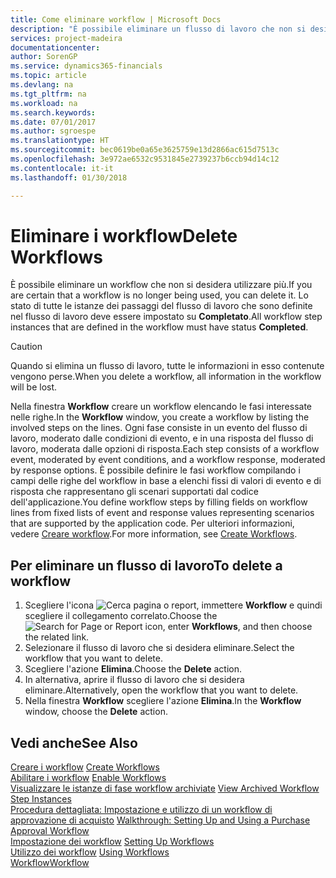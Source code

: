 ```yaml
---
title: Come eliminare workflow | Microsoft Docs
description: "È possibile eliminare un flusso di lavoro che non si desidera utilizzare più. Lo stato di tutte le istanze dei passaggi del flusso di lavoro che sono definite nel flusso di lavoro deve essere impostato su **Completato**."
services: project-madeira
documentationcenter: 
author: SorenGP
ms.service: dynamics365-financials
ms.topic: article
ms.devlang: na
ms.tgt_pltfrm: na
ms.workload: na
ms.search.keywords: 
ms.date: 07/01/2017
ms.author: sgroespe
ms.translationtype: HT
ms.sourcegitcommit: bec0619be0a65e3625759e13d2866ac615d7513c
ms.openlocfilehash: 3e972ae6532c9531845e2739237b6ccb94d14c12
ms.contentlocale: it-it
ms.lasthandoff: 01/30/2018

---
```

# <a name="delete-workflows"></a><span data-ttu-id="1c8b1-104">Eliminare i workflow</span><span class="sxs-lookup"><span data-stu-id="1c8b1-104">Delete Workflows</span></span>
<span data-ttu-id="1c8b1-105">È possibile eliminare un workflow che non si desidera utilizzare più.</span><span class="sxs-lookup"><span data-stu-id="1c8b1-105">If you are certain that a workflow is no longer being used, you can delete it.</span></span> <span data-ttu-id="1c8b1-106">Lo stato di tutte le istanze dei passaggi del flusso di lavoro che sono definite nel flusso di lavoro deve essere impostato su **Completato**.</span><span class="sxs-lookup"><span data-stu-id="1c8b1-106">All workflow step instances that are defined in the workflow must have status **Completed**.</span></span>  

> [!CAUTION]  
>  <span data-ttu-id="1c8b1-107">Quando si elimina un flusso di lavoro, tutte le informazioni in esso contenute vengono perse.</span><span class="sxs-lookup"><span data-stu-id="1c8b1-107">When you delete a workflow, all information in the workflow will be lost.</span></span>  

 <span data-ttu-id="1c8b1-108">Nella finestra **Workflow** creare un workflow elencando le fasi interessate nelle righe.</span><span class="sxs-lookup"><span data-stu-id="1c8b1-108">In the **Workflow** window, you create a workflow by listing the involved steps on the lines.</span></span> <span data-ttu-id="1c8b1-109">Ogni fase consiste in un evento del flusso di lavoro, moderato dalle condizioni di evento, e in una risposta del flusso di lavoro, moderata dalle opzioni di risposta.</span><span class="sxs-lookup"><span data-stu-id="1c8b1-109">Each step consists of a workflow event, moderated by event conditions, and a workflow response, moderated by response options.</span></span> <span data-ttu-id="1c8b1-110">È possibile definire le fasi workflow compilando i campi delle righe del workflow in base a elenchi fissi di valori di evento e di risposta che rappresentano gli scenari supportati dal codice dell'applicazione.</span><span class="sxs-lookup"><span data-stu-id="1c8b1-110">You define workflow steps by filling fields on workflow lines from fixed lists of event and response values representing scenarios that are supported by the application code.</span></span> <span data-ttu-id="1c8b1-111">Per ulteriori informazioni, vedere [Creare workflow](across-how-to-create-workflows.md).</span><span class="sxs-lookup"><span data-stu-id="1c8b1-111">For more information, see [Create Workflows](across-how-to-create-workflows.md).</span></span>  

## <a name="to-delete-a-workflow"></a><span data-ttu-id="1c8b1-112">Per eliminare un flusso di lavoro</span><span class="sxs-lookup"><span data-stu-id="1c8b1-112">To delete a workflow</span></span>  
1.  <span data-ttu-id="1c8b1-113">Scegliere l'icona ![Cerca pagina o report](media/ui-search/search_small.png "Cerca pagina o report"), immettere **Workflow** e quindi scegliere il collegamento correlato.</span><span class="sxs-lookup"><span data-stu-id="1c8b1-113">Choose the ![Search for Page or Report](media/ui-search/search_small.png "Search for Page or Report icon") icon, enter **Workflows**, and then choose the related link.</span></span>  
2.  <span data-ttu-id="1c8b1-114">Selezionare il flusso di lavoro che si desidera eliminare.</span><span class="sxs-lookup"><span data-stu-id="1c8b1-114">Select the workflow that you want to delete.</span></span>  
3.  <span data-ttu-id="1c8b1-115">Scegliere l'azione **Elimina**.</span><span class="sxs-lookup"><span data-stu-id="1c8b1-115">Choose the **Delete** action.</span></span>  
4.  <span data-ttu-id="1c8b1-116">In alternativa, aprire il flusso di lavoro che si desidera eliminare.</span><span class="sxs-lookup"><span data-stu-id="1c8b1-116">Alternatively, open the workflow that you want to delete.</span></span>  
5.  <span data-ttu-id="1c8b1-117">Nella finestra **Workflow** scegliere l'azione **Elimina**.</span><span class="sxs-lookup"><span data-stu-id="1c8b1-117">In the **Workflow** window, choose the **Delete** action.</span></span>  

## <a name="see-also"></a><span data-ttu-id="1c8b1-118">Vedi anche</span><span class="sxs-lookup"><span data-stu-id="1c8b1-118">See Also</span></span>  
 <span data-ttu-id="1c8b1-119">[Creare i workflow](across-how-to-create-workflows.md) </span><span class="sxs-lookup"><span data-stu-id="1c8b1-119">[Create Workflows](across-how-to-create-workflows.md) </span></span>  
 <span data-ttu-id="1c8b1-120">[Abilitare i workflow](across-how-to-enable-workflows.md) </span><span class="sxs-lookup"><span data-stu-id="1c8b1-120">[Enable Workflows](across-how-to-enable-workflows.md) </span></span>  
 <span data-ttu-id="1c8b1-121">[Visualizzare le istanze di fase workflow archiviate](across-how-to-view-archived-workflow-step-instances.md) </span><span class="sxs-lookup"><span data-stu-id="1c8b1-121">[View Archived Workflow Step Instances](across-how-to-view-archived-workflow-step-instances.md) </span></span>  
 <span data-ttu-id="1c8b1-122">[Procedura dettagliata: Impostazione e utilizzo di un workflow di approvazione di acquisto](walkthrough-setting-up-and-using-a-purchase-approval-workflow.md) </span><span class="sxs-lookup"><span data-stu-id="1c8b1-122">[Walkthrough: Setting Up and Using a Purchase Approval Workflow](walkthrough-setting-up-and-using-a-purchase-approval-workflow.md) </span></span>  
 <span data-ttu-id="1c8b1-123">[Impostazione dei workflow](across-set-up-workflows.md) </span><span class="sxs-lookup"><span data-stu-id="1c8b1-123">[Setting Up Workflows](across-set-up-workflows.md) </span></span>  
 <span data-ttu-id="1c8b1-124">[Utilizzo dei workflow](across-use-workflows.md) </span><span class="sxs-lookup"><span data-stu-id="1c8b1-124">[Using Workflows](across-use-workflows.md) </span></span>  
 [<span data-ttu-id="1c8b1-125">Workflow</span><span class="sxs-lookup"><span data-stu-id="1c8b1-125">Workflow</span></span>](across-workflow.md)   

